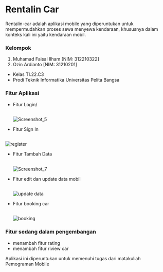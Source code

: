# Rentalin Car
Rentalin-car adalah aplikasi mobile yang diperuntukan untuk mempermudahkan proses sewa menyewa kendaraan, khususnya dalam konteks kali ini yaitu kendaraan mobil.

### Kelompok
1. Muhamad Faisal Ilham [NIM: 312210322]
2. Ozin Ardianto [NIM: 31210201]
-  Kelas TI.22.C3
-  Prodi Teknik Informatika Universitas Pelita Bangsa

### Fitur Aplikasi
- Fitur Login/
  ##
  ![Screenshot_5](https://github.com/VsalCode/Rentalin-Car/assets/115516624/027d4a48-a6ed-47af-bd2b-c4dacc6a8540)

- Fitur Sign In
  ##
![register](https://github.com/VsalCode/Rentalin-Car/assets/115516624/36ded5fe-544f-47a3-9640-2e9f83e9a8ec)

- Fitur Tambah Data
  ##
  ![Screenshot_7](https://github.com/VsalCode/Rentalin-Car/assets/115516624/86905dd0-abf7-4404-acf9-8a2fcf7e5ab6)
  
- Fitur edit dan update data mobil
  ##
  ![update data](https://github.com/VsalCode/Rentalin-Car/assets/115516624/163b767f-227e-4acd-b3a5-fb431421d5d4)

- Fitur booking car
  ##
  ![booking](https://github.com/VsalCode/Rentalin-Car/assets/115516624/a1418847-12e4-45ca-af93-9e9668e07511)

### Fitur sedang dalam pengembangan
- menambah fitur rating
- menambah fitur riview car

Aplikasi ini diperuntukan untuk memenuhi tugas dari matakuliah Pemograman Mobile
